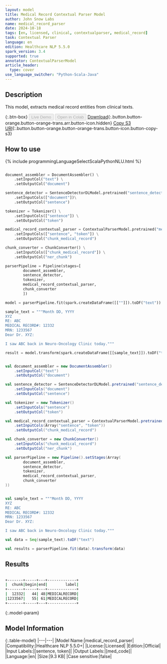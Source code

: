 ```yaml
---
layout: model
title: Medical Record Contextual Parser Model
author: John Snow Labs
name: medical_record_parser
date: 2024-10-18
tags: [en, licensed, clinical, contextualparser, medical_record]
task: Contextual Parser
language: en
edition: Healthcare NLP 5.5.0
spark_version: 3.4
supported: true
annotator: ContextualParserModel
article_header:
  type: cover
use_language_switcher: "Python-Scala-Java"
---
```


## Description

This model, extracts medical record entities from clinical texts.

{:.btn-box}
<button class="button button-orange" disabled>Live Demo</button>
<button class="button button-orange" disabled>Open in Colab</button>
[Download](https://s3.amazonaws.com/auxdata.johnsnowlabs.com/clinical/models/medical_record_parser_en_5.5.0_3.4_1729221426251.zip){:.button.button-orange.button-orange-trans.arr.button-icon.hidden}
[Copy S3 URI](s3://auxdata.johnsnowlabs.com/clinical/models/medical_record_parser_en_5.5.0_3.4_1729221426251.zip){:.button.button-orange.button-orange-trans.button-icon.button-copy-s3}

## How to use



<div class="tabs-box" markdown="1">
{% include programmingLanguageSelectScalaPythonNLU.html %}
  
```python

document_assembler = DocumentAssembler() \
    .setInputCol("text") \
    .setOutputCol("document")

sentence_detector = SentenceDetectorDLModel.pretrained("sentence_detector_dl_healthcare","en","clinical/models")\
    .setInputCols(["document"])\
    .setOutputCol("sentence")

tokenizer = Tokenizer() \
    .setInputCols(["sentence"]) \
    .setOutputCol("token")

medical_record_contextual_parser = ContextualParserModel.pretrained("medical_record_parser","en","clinical/models") \
    .setInputCols(["sentence", "token"]) \
    .setOutputCol("chunk_medical_record")

chunk_converter = ChunkConverter() \
    .setInputCols(["chunk_medical_record"]) \
    .setOutputCol("ner_chunk")

parserPipeline = Pipeline(stages=[
        document_assembler,
        sentence_detector,
        tokenizer,
        medical_record_contextual_parser,
        chunk_converter
        ])

model = parserPipeline.fit(spark.createDataFrame([[""]]).toDF("text"))

sample_text = """Month DD, YYYY
XYZ
RE: ABC
MEDICAL RECORD#: 12332
MRN: 1233567
Dear Dr. XYZ:

I saw ABC back in Neuro-Oncology Clinic today."""

result = model.transform(spark.createDataFrame([[sample_text]]).toDF("text"))

```
```scala

val document_assembler = new DocumentAssembler()
    .setInputCol("text")
    .setOutputCol("document")

val sentence_detector = SentenceDetectorDLModel.pretrained("sentence_detector_dl_healthcare","en","clinical/models")
    .setInputCols("document")
    .setOutputCol("sentence")

val tokenizer = new Tokenizer()
    .setInputCols("sentence")
    .setOutputCol("token")

val medical_record_contextual_parser = ContextualParserModel.pretrained("medical_record_parser","en","clinical/models")
    .setInputCols(Array("sentence", "token"))
    .setOutputCol("chunk_medical_record")

val chunk_converter = new ChunkConverter()
    .setInputCols("chunk_medical_record")
    .setOutputCol("ner_chunk")

val parserPipeline = new Pipeline().setStages(Array(
        document_assembler,
        sentence_detector,
        tokenizer,
        medical_record_contextual_parser,
        chunk_converter
))


val sample_text = """Month DD, YYYY
XYZ
RE: ABC
MEDICAL RECORD#: 12332
MRN: 1233567
Dear Dr. XYZ:

I saw ABC back in Neuro-Oncology Clinic today."""

val data = Seq(sample_text).toDF("text")

val results = parserPipeline.fit(data).transform(data)

```
</div>

## Results

```bash

+-------+-----+---+-------------+
|  chunk|begin|end|        label|
+-------+-----+---+-------------+
|  12332|   44| 48|MEDICALRECORD|
|1233567|   55| 61|MEDICALRECORD|
+-------+-----+---+-------------+

```

{:.model-param}
## Model Information

{:.table-model}
|---|---|
|Model Name:|medical_record_parser|
|Compatibility:|Healthcare NLP 5.5.0+|
|License:|Licensed|
|Edition:|Official|
|Input Labels:|[sentence, token]|
|Output Labels:|[med_code]|
|Language:|en|
|Size:|9.3 KB|
|Case sensitive:|false|
